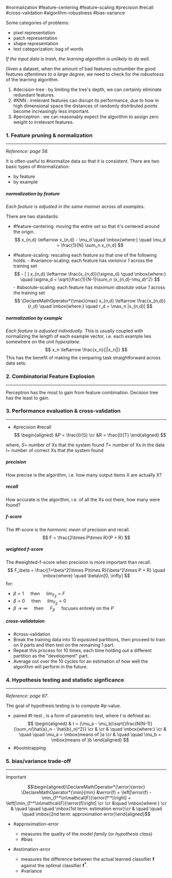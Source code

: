 #normalization #feature-centering #feature-scaling #precision #recall #cross-validation #algorithm-robustness #bias-variance

Some categories of problems:
- pixel representation
- patch representation
- shape representation
- text categorization: bag of words

*If the input data is trash, the learning algorithm is unlikely to do well.*

Given a dataset, when the amount of bad features outnumber the good features *oftentimes to a large degree*, we need to check for the *robustness* of the learning algorithm.

1. #decision-tree : by limiting the tree's depth, we can certainly eliminate redundant features.
2. #KNN : irrelevant features can disrupt its performance, due to how in high dimensional space the distances of randomly distributed points become increasingly less important.
3. #perceptron : we can reasonably expect the algorithm to assign zero weight to irrelevant features.

### 1. Feature pruning & normalization
---
*Reference: page 58.*

It is often useful to #normalize data so that it is consistent. There are two basic types of #normalization:
- by feature
- by example

##### normalization by feature
*Each feature is adjusted in the same manner across all examples*.

There are two standards:
- #feature-centering: moving the entire set so that it's centered around the origin.
		$$
		x_{n,d} \leftarrow x_{n,d} - \mu_d \quad \mbox{where:} \quad \mu_d = \frac{1}{N} \sum_n x_{n,d}
		$$

- #feature-scaling: rescaling each feature so that one of the following holds:
		- #variance-scaling: each feature has *variance 1* across the training set
		$$
			- [ ] x_{n,d} \leftarrow \frac{x_{n,d}}{\sigma_d} \quad \mbox{where:} \quad \sigma_d = \sqrt{\frac{1}{N-1}\sum_n (x_{n,d}-\mu_d)^2}
		$$
		- #absolute-scaling: each feature has *maximum absolute value 1* across the training set
		$$
			\DeclareMathOperator*{\max}{max}
			x_{n,d} \leftarrow \frac{x_{n,d}}{r_d} \quad \mbox{where:} \quad  r_d = \max_n |x_{n,d}|
		$$


##### normalization by example
*Each feature is adjusted individually*. This is usually coupled with normalizing the length of each example vector, i.e. each example lies somewhere on the *unit hyperplane*.
$$
	x_n \leftarrow \frac{x_n}{||x_n||}
$$
This has the benefit of making the comparing task straightforward across data sets.


### 2. Combinatorial Feature Explosion
---
Perceptron has the most to gain from feature combination. Decision tree has the least to gain.


### 3. Performance evaluation & cross-validation
---
- #precision #recall
$$
\begin{aligned}
&P = \frac{I}{S} \cr
&R = \frac{I}{T}
\end{aligned}
$$

where,
	$S =$ number of Xs that the system found
	$T =$ number of Xs in the data
	$I =$ number of correct Xs that the system found

##### precision
How precise is the algorithm, i.e. how many output items X are actually X?

##### recall
How accurate is the algorithm, i.e. of all the Xs out there, how many were found?

##### f-score
The #f-score is the *harmonic mean* of precision and recall.
$$
F = \frac{2\times P\times R}{P + R}
$$

##### weighted f-score
The #weighted-f-score when precision is more important than recall.
$$
F_\beta = \frac{(1+\beta^2)\times P\times R}{\beta^2\times P + R} \quad \mbox{where} \quad \beta\in[0, \infty]
$$
for:
- $\beta = 1\quad$    then $\quad lim_{F_\beta} = F$
- $\beta = 0 \quad$    then  $\quad lim_{F_\beta} = 0$
- $\beta \to \infty \quad$ then  $\quad F_\beta \quad$  focuses entirely on the $P$


##### cross-validataion
- #cross-validation
- Break the training data into 10 equisized partitions, then proceed to train on 9 parts and then test on the remaining 1 part.
- Repeat this process for 10 times, each time holding out a different partition as the "development" part.
- Average out over the 10 cycles for an estimation of how well the algorithm will perform in the future.


### 4. Hypothesis testing and statistic signficance
---
*Reference: page 67*.

The goal of hypothesis testing is to compute #p-value.

- paired #t-test , is a form of parametric test, where $t$ is defined as:
	$$
	\begin{aligned}
	& t = (\mu_a - \mu_b)\sqrt{\frac{N(N-1)}{\sum_n(\hat{a}_n - \hat{b}_n)^2}} \cr
	& \cr
	& \quad \mbox{where:} \cr
	& \quad \quad \mu_a = \mbox{means of }a \cr
	& \quad \quad \mu_b = \mbox{means of }b
	\end{aligned}
	$$
- #bootstrapping


### 5. bias/variance trade-off
---
> [!important]
> $$\begin{aligned}\DeclareMathOperator*{\error}{error} \DeclareMathOperator*{\min}{min} &\error(f) = \left[\error(f) - \min_{f^*\in\mathcal{F}}\error(f^*)\right] + \left[\min_{f^*\in\mathcal{F}}\error(f)\right] \cr \cr &\quad \mbox{where:} \cr & \quad \quad \quad \mbox{1st term: estimation error}\cr & \quad \quad \quad \mbox{2nd term: approximation error}\end{aligned}$$


- #approximation-error
	- measures the quality of the *model family* (or *hypothesis class*)
	- #bias
	
- #estimation-error
	- measures the difference between the actual learned classifier $\boldsymbol{f}$ against the optimal classifier $\boldsymbol{f^*}$.
	- #variance
